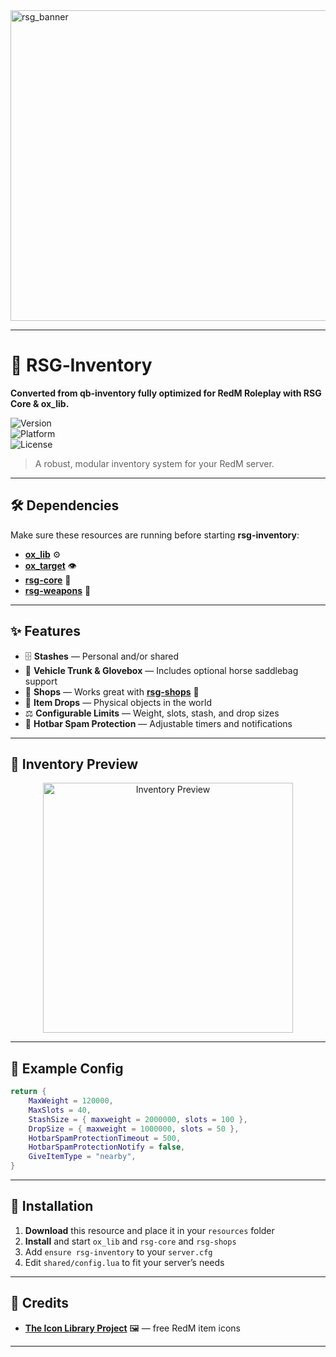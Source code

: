 <img width="2948" height="497" alt="rsg_banner" src="https://github.com/user-attachments/assets/27a52756-9ec0-440e-961f-520d1271ba7a" />

---

# 🎯 RSG‑Inventory  
**Converted from qb‑inventory fully optimized for RedM Roleplay with RSG Core & ox_lib.**

![Version](https://img.shields.io/badge/version-2.6.3-red)  
![Platform](https://img.shields.io/badge/platform-RedM-darkred)  
![License](https://img.shields.io/badge/license-MIT-green)

> A robust, modular inventory system for your RedM server.

---

## 🛠️ Dependencies
Make sure these resources are running before starting **rsg-inventory**:

- [**ox_lib**](https://github.com/Rexshack-RedM/ox_lib) ⚙️  
- [**ox_target**](https://github.com/Rexshack-RedM/ox_target) 👁️  
- [**rsg-core**](https://github.com/Rexshack-RedM/rsg-core) 🤠  
- [**rsg-weapons**](https://github.com/Rexshack-RedM/rsg-weapons) 🔫

---

## ✨ Features
- 🗄 **Stashes** — Personal and/or shared  
- 🐎 **Vehicle Trunk & Glovebox** — Includes optional horse saddlebag support  
- 🏪 **Shops** — Works great with [**rsg-shops**](https://github.com/Rexshack-RedM/rsg-shops) 🥐  
- 🎒 **Item Drops** — Physical objects in the world  
- ⚖ **Configurable Limits** — Weight, slots, stash, and drop sizes  
- 🚫 **Hotbar Spam Protection** — Adjustable timers and notifications  

---

## 📸 Inventory Preview
<p align="center">
  <img src="https://cdn.discordapp.com/attachments/1109201552171864067/1405559539289559181/image.png?ex=689f44d4&is=689df354&hm=d50b6f578874f5e20e4d8f9858d13bba61eb8a246a08b9d6fc8c0ea83f52b68f&" 
       alt="Inventory Preview" 
       width="400">
</p>

---

## 📜 Example Config
```lua
return {
    MaxWeight = 120000,
    MaxSlots = 40,
    StashSize = { maxweight = 2000000, slots = 100 },
    DropSize = { maxweight = 1000000, slots = 50 },
    HotbarSpamProtectionTimeout = 500,
    HotbarSpamProtectionNotify = false,
    GiveItemType = "nearby",
}
```

---

## 📂 Installation
1. **Download** this resource and place it in your `resources` folder  
2. **Install** and start `ox_lib` and `rsg-core` and  `rsg-shops` 
3. Add `ensure rsg-inventory` to your `server.cfg`  
4. Edit `shared/config.lua` to fit your server’s needs

---

## 💎 Credits
- [**The Icon Library Project**](https://github.com/TankieTwitch/FREE-RedM-Image-Library) 🖼 — free RedM item icons

---
